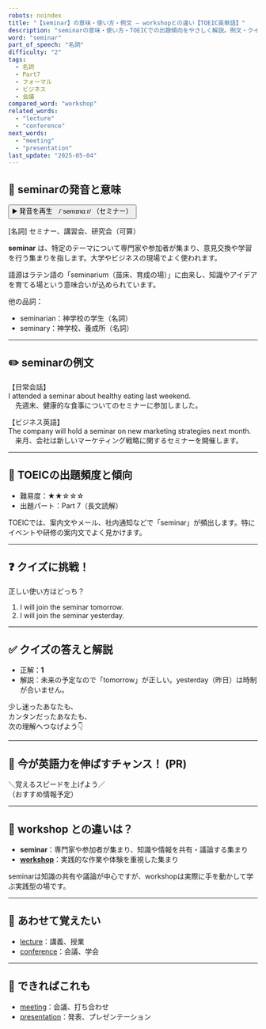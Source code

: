 ```yaml
---
robots: noindex
title: "【seminar】の意味・使い方・例文 ― workshopとの違い【TOEIC英単語】"
description: "seminarの意味・使い方・TOEICでの出題傾向をやさしく解説。例文・クイズ付きでworkshopとの違いもわかりやすく学べます。"
word: "seminar"
part_of_speech: "名詞"
difficulty: "2"
tags:
  - 名詞
  - Part7
  - フォーマル
  - ビジネス
  - 会議
compared_word: "workshop"
related_words:
  - "lecture"
  - "conference"
next_words:
  - "meeting"
  - "presentation"
last_update: "2025-05-04"
---
```


## 🔰 seminarの発音と意味

<button class="play-audio" onclick="playTTS('seminar')">
  <span class="play-audio-main">
    ▶️ 発音を再生　/ˈsemɪnɑːr/
  </span>
  <span class="play-audio-sub">
    （セミナー）
  </span>
</button>

[名詞] セミナー、講習会、研究会（可算）

**seminar** は、特定のテーマについて専門家や参加者が集まり、意見交換や学習を行う集まりを指します。大学やビジネスの現場でよく使われます。

語源はラテン語の「seminarium（苗床、育成の場）」に由来し、知識やアイデアを育てる場という意味合いが込められています。

他の品詞：  
- seminarian：神学校の学生（名詞）
- seminary：神学校、養成所（名詞）

---

## ✏️ seminarの例文

【日常会話】  
I attended a seminar about healthy eating last weekend.  
　先週末、健康的な食事についてのセミナーに参加しました。

【ビジネス英語】  
The company will hold a seminar on new marketing strategies next month.  
　来月、会社は新しいマーケティング戦略に関するセミナーを開催します。

---

## 🎯 TOEICの出題頻度と傾向

- 難易度：★★☆☆☆
- 出題パート：Part 7（長文読解）

TOEICでは、案内文やメール、社内通知などで「seminar」が頻出します。特にイベントや研修の案内文でよく見かけます。

---

## ❓ クイズに挑戦！

正しい使い方はどっち？

1. I will join the seminar tomorrow.  
2. I will join the seminar yesterday.

---

## ✅ クイズの答えと解説

- 正解：**1**
- 解説：未来の予定なので「tomorrow」が正しい。yesterday（昨日）は時制が合いません。

少し迷ったあなたも、  
カンタンだったあなたも、  
次の理解へつなげよう👇️

---

## 🚀 今が英語力を伸ばすチャンス！ (PR)

<div class="info-center">
＼覚えるスピードを上げよう／<br>  
（おすすめ情報予定）
</div>

---

## 🤔  workshop との違いは？

- **seminar**：専門家や参加者が集まり、知識や情報を共有・議論する集まり
- **[workshop](/word/workshop/)**：実践的な作業や体験を重視した集まり

seminarは知識の共有や議論が中心ですが、workshopは実際に手を動かして学ぶ実践型の場です。

---

## 🧩 あわせて覚えたい

- [lecture](/word/lecture/)：講義、授業
- [conference](/word/conference/)：会議、学会

---

## 📖 できればこれも

- [meeting](/word/meeting/)：会議、打ち合わせ
- [presentation](/word/presentation/)：発表、プレゼンテーション

<!-- cvid: aid34_bid17 -->
